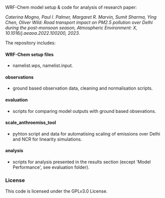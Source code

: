 WRF-Chem model setup & code for analysis of research paper:

*Caterina Mogno, Paul I. Palmer, Margaret R. Marvin, Sumit Sharma, Ying Chen, Oliver Wild: Road transport impact on PM2.5 pollution over Delhi during the post-monsoon season, Atmospheric Environment: X, 10.1016/j.aeaoa.2022.100200, 2023*.

The repository includes:
    
#### WRF-Chem setup files
 - namelist.wps, namelist.input.

#### observations
  - ground based observation data, cleaning and normalisation scripts.

#### evaluation
  - scripts for comparing model outputs with ground based obsevations. 
    
#### scale_anthroemiss_tool
  - pyhton script and data for automatising scaling of emissions over Delhi and NCR for linearity simulations.
 
#### analysis
 - scripts for analysis presented in the results section (except 'Model Performance', see evaluation folder).
 


### License
This code is licensed under the GPLv3.0 License.

